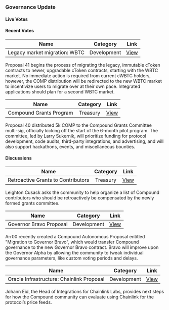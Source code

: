 ### Governance Update

#### Live Votes

#### Recent Votes

| Name          | Category      | Link   |
| ------------- |:-------------:| :-----:|
| Legacy market migration: WBTC | Development | [View](https://compound.finance/governance/proposals/41) |

Proposal 41 begins the process of migrating the legacy, immutable cToken contracts to newer, upgradable cToken contracts, starting with the WBTC market. No immediate action is required from current cWBTC holders, however, the COMP distribution will be redirected to the new WBTC market to incentivize users to migrate over at their own pace. Integrated applications should plan for a second WBTC market. 

| Name          | Category      | Link   |
| ------------- |:-------------:| :-----:|
| Compound Grants Program | Treasury | [View](https://compound.finance/governance/proposals/40) |

Proposal 40 distributed 5k COMP to the Compound Grants Committee multi-sig, officially kicking off the start of the 6-month pilot program. The committee, led by Larry Sukernik, will prioritize funding for protocol development, code audits, third-party integrations, and advertising, and will also support hackathons, events, and miscellaneous bounties.

#### Discussions

| Name          | Category      | Link   |
| ------------- |:-------------:| :-----:|
| Retroactive Grants to Contributors | Treasury | [View](https://www.comp.xyz/t/retroactive-grants-to-contributors/1400) |

Leighton Cusack asks the community to help organize a list of Compound contributors who should be retroactively be compensated by the newly formed grants committee.

| Name          | Category      | Link   |
| ------------- |:-------------:| :-----:|
| Governor Bravo Proposal | Development | [View](https://www.comp.xyz/t/governor-bravo-proposal/1384) |

Arr00 recently created a Compound Autonomous Proposal entitled "Migration to Governor Bravo", which would transfer Compound governance to the new Governor Bravo contract. Bravo will improve upon the Governor Alpha by allowing the community to tweak individual governance parameters, like custom voting periods and delays. 

| Name          | Category      | Link   |
| ------------- |:-------------:| :-----:|
| Oracle Infrastructure: Chainlink Proposal | Development | [View](https://www.comp.xyz/t/oracle-infrastructure-chainlink-proposal/1272/18) |

Johann Eid, the Head of Integrations for Chainlink Labs, provides next steps for how the Compound community can evaluate using Chainlink for the protocol’s price feeds.
